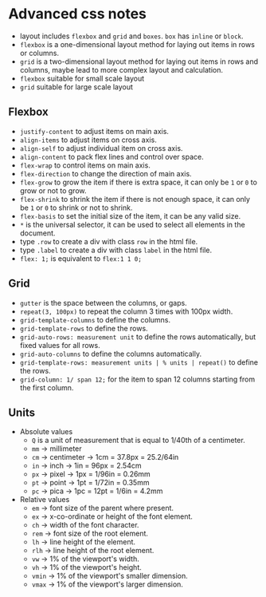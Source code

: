 # Advanced css notes
- layout includes `flexbox` and `grid` and `boxes`. `box` has `inline` or `block`. 
- `flexbox` is a one-dimensional layout method for laying out items in rows or columns.
- `grid` is a two-dimensional layout method for laying out items in rows and columns, maybe lead to more complex layout and calculation. 
- `flexbox` suitable for small scale layout
- `grid` suitable for large scale layout

## Flexbox
- `justify-content` to adjust items on main axis. 
- `align-items` to adjust items on cross axis.
- `align-self` to adjust individual item on cross axis.
- `align-content` to pack flex lines and control over space. 
- `flex-wrap` to control items on main axis.
- `flex-direction` to change the direction of main axis.
- `flex-grow` to grow the item if there is extra space, it can only be `1` or `0` to grow or not to grow.
- `flex-shrink` to shrink the item if there is not enough space, it can only be `1` or `0` to shrink or not to shrink.
- `flex-basis` to set the initial size of the item, it can be any valid size. 
- `*` is the universal selector, it can be used to select all elements in the document.
- type `.row` to create a div with class `row` in the html file. 
- type `.label` to create a div with class `label` in the html file. 
- `flex: 1;` is equivalent to `flex:1 1 0;`

## Grid 
- `gutter` is the space between the columns, or gaps. 
- `repeat(3, 100px)` to repeat the column 3 times with 100px width.
- `grid-template-columns` to define the columns. 
- `grid-template-rows` to define the rows.
- `grid-auto-rows: measurement unit` to define the rows automatically, but fixed values for all rows.
- `grid-auto-columns` to define the columns automatically.
- `grid-template-rows: measurement units | % units | repeat()` to define the rows. 
- `grid-column: 1/ span 12;` for the item to span 12 columns starting from the first column.

## Units
- Absolute values
    - `Q` is a unit of measurement that is equal to 1/40th of a centimeter.
    - `mm` -> millimeter
    - `cm` -> centimeter -> 1cm = 37.8px = 25.2/64in
    - `in` -> inch -> 1in = 96px = 2.54cm
    - `px` -> pixel -> 1px = 1/96in = 0.26mm
    - `pt` -> point -> 1pt = 1/72in = 0.35mm
    - `pc` -> pica -> 1pc = 12pt = 1/6in = 4.2mm
- Relative values 
    - `em` -> font size of the parent where present.
    - `ex` -> x-co-ordinate or height of the font element. 
    - `ch` -> width of the font character.
    - `rem` -> font size of the root element.
    - `lh` -> line height of the element.
    - `rlh` -> line height of the root element.
    - `vw` -> 1% of the viewport's width.
    - `vh` -> 1% of the viewport's height.
    - `vmin` -> 1% of the viewport's smaller dimension.
    - `vmax` -> 1% of the viewport's larger dimension.
